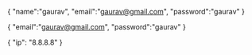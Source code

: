 {
"name":"gaurav",
"email":"gaurav@gmail.com",
"password":"gaurav"
}

{
"email":"gaurav@gmail.com",
"password":"gaurav"
}

{
"ip": "8.8.8.8"
}
